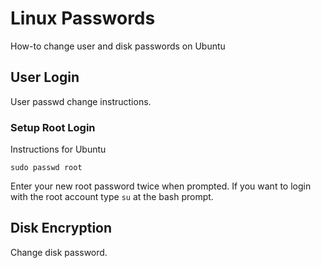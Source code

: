 # Linux Passwords

How-to change user and disk passwords on Ubuntu

## User Login

User passwd change instructions.

### Setup Root Login

Instructions for Ubuntu

`sudo passwd root`

Enter your new root password twice when prompted. If you want to login with the root account type `su` at the bash prompt.

## Disk Encryption

Change disk password.

